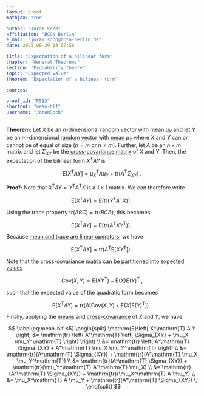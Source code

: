 ```yaml
---
layout: proof
mathjax: true

author: "Joram Soch"
affiliation: "BCCN Berlin"
e_mail: "joram.soch@bccn-berlin.de"
date: 2025-08-29 13:57:56

title: "Expectation of a bilinear form"
chapter: "General Theorems"
section: "Probability theory"
topic: "Expected value"
theorem: "Expectation of a bilinear form"

sources:

proof_id: "P513"
shortcut: "mean-blf"
username: "JoramSoch"
---
```



**Theorem:** Let $X$ be an $n$-dimensional [random vector](/D/rvec) with [mean](/D/mean) $\mu_X$ and let $Y$ be an $m$-dimensional [random vector](/D/rvec) with [mean](/D/mean) $\mu_Y$ where $X$ and $Y$ can or cannot be of equal of size ($n = m$ or $n \neq m$). Further, let $A$ be an $n \times m$ matrix and let $\Sigma_{XY}$ be the [cross-covariance matrix](/D/covmat-cross) of $X$ and $Y$. Then, the expectation of the bilinear form $X^\mathrm{T} A Y$ is

$$ \label{eq:mean-blf}
\mathrm{E}\left[ X^\mathrm{T} A Y \right] = \mu_X^\mathrm{T} A \mu_Y + \mathrm{tr}(A^\mathrm{T} \Sigma_{XY}) \; .
$$


**Proof:** Note that $X^\mathrm{T} A Y = Y^\mathrm{T} A^\mathrm{T} X$ is a $1 \times 1$ matrix. We can therefore write

$$ \label{eq:mean-blf-s1}
\mathrm{E}\left[ X^\mathrm{T} A Y \right] =  \mathrm{E}\left[ \mathrm{tr} \left( Y^\mathrm{T} A^\mathrm{T} X \right) \right] \; .
$$

Using the trace property $\mathrm{tr}(ABC) = \mathrm{tr}(BCA)$, this becomes

$$ \label{eq:mean-blf-s2}
\mathrm{E}\left[ X^\mathrm{T} A Y \right] =  \mathrm{E}\left[ \mathrm{tr} \left( A^\mathrm{T} X Y^\mathrm{T} \right) \right] \; .
$$

Because [mean and trace are linear operators](/P/mean-tr), we have

$$ \label{eq:mean-blf-s3}
\mathrm{E}\left[ X^\mathrm{T} A X \right] =  \mathrm{tr} \left( A^\mathrm{T} \mathrm{E}\left[ X Y^\mathrm{T} \right] \right) \; .
$$

Note that the [cross-covariance matrix can be partitioned into expected values](/P/covmatcross-mean)

$$ \label{eq:covmatcross-mean}
\mathrm{Cov}(X,Y) = \mathrm{E}(X Y^\mathrm{T}) - \mathrm{E}(X) \mathrm{E}(Y)^\mathrm{T} \; ,
$$

such that the expected value of the quadratic form becomes

$$ \label{eq:mean-blf-s4}
\mathrm{E}\left[ X^\mathrm{T} A Y \right] =  \mathrm{tr} \left( A \left[ \mathrm{Cov}(X,Y) + \mathrm{E}(X) \mathrm{E}(Y)^\mathrm{T} \right] \right) \; .
$$

Finally, applying the [means](/D/mean) and [cross-covariance](/D/covmat-cross) of $X$ and $Y$, we have

$$ \label{eq:mean-blf-s5}
\begin{split}
   \mathrm{E}\left[ X^\mathrm{T} A Y \right]
&= \mathrm{tr} \left( A^\mathrm{T} \left[ \Sigma_{XY} + \mu_X \mu_Y^\mathrm{T} \right] \right) \\
&= \mathrm{tr} \left( A^\mathrm{T} \Sigma_{XY} + A^\mathrm{T} \mu_X \mu_Y^\mathrm{T} \right) \\
&= \mathrm{tr}(A^\mathrm{T} \Sigma_{XY}) + \mathrm{tr}(A^\mathrm{T} \mu_X \mu_Y^\mathrm{T}) \\
&= \mathrm{tr}(A^\mathrm{T} \Sigma_{XY}) + \mathrm{tr}(\mu_Y^\mathrm{T} A^\mathrm{T} \mu_X) \\
&= \mathrm{tr}(A^\mathrm{T} \Sigma_{XY}) + \mathrm{tr}(\mu_X^\mathrm{T} A \mu_Y) \\
&= \mu_X^\mathrm{T} A \mu_Y + \mathrm{tr}(A^\mathrm{T} \Sigma_{XY}) \; .
\end{split}
$$